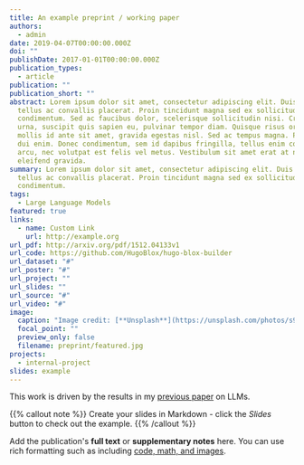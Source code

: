 ```yaml
---
title: An example preprint / working paper
authors:
  - admin
date: 2019-04-07T00:00:00.000Z
doi: ""
publishDate: 2017-01-01T00:00:00.000Z
publication_types:
  - article
publication: ""
publication_short: ""
abstract: Lorem ipsum dolor sit amet, consectetur adipiscing elit. Duis posuere
  tellus ac convallis placerat. Proin tincidunt magna sed ex sollicitudin
  condimentum. Sed ac faucibus dolor, scelerisque sollicitudin nisi. Cras purus
  urna, suscipit quis sapien eu, pulvinar tempor diam. Quisque risus orci,
  mollis id ante sit amet, gravida egestas nisl. Sed ac tempus magna. Proin in
  dui enim. Donec condimentum, sem id dapibus fringilla, tellus enim condimentum
  arcu, nec volutpat est felis vel metus. Vestibulum sit amet erat at nulla
  eleifend gravida.
summary: Lorem ipsum dolor sit amet, consectetur adipiscing elit. Duis posuere
  tellus ac convallis placerat. Proin tincidunt magna sed ex sollicitudin
  condimentum.
tags:
  - Large Language Models
featured: true
links:
  - name: Custom Link
    url: http://example.org
url_pdf: http://arxiv.org/pdf/1512.04133v1
url_code: https://github.com/HugoBlox/hugo-blox-builder
url_dataset: "#"
url_poster: "#"
url_project: ""
url_slides: ""
url_source: "#"
url_video: "#"
image:
  caption: "Image credit: [**Unsplash**](https://unsplash.com/photos/s9CC2SKySJM)"
  focal_point: ""
  preview_only: false
  filename: preprint/featured.jpg
projects:
  - internal-project
slides: example
---
```


This work is driven by the results in my [previous paper](/publication/conference-paper/) on LLMs.

{{% callout note %}}
Create your slides in Markdown - click the *Slides* button to check out the example.
{{% /callout %}}

Add the publication's **full text** or **supplementary notes** here. You can use rich formatting such as including [code, math, and images](https://docs.hugoblox.com/content/writing-markdown-latex/).
